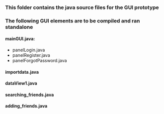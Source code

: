 ### This folder contains the java source files for the GUI prototype
### The following GUI elements are to be compiled and ran standalone

#### mainGUI.java:
* panelLogin.java
* panelRegister.java
* panelForgotPassword.java

#### importdata.java

#### dataView1.java

#### searching_friends.java

#### adding_friends.java

